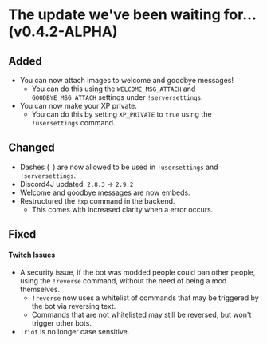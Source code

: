 # The update we've been waiting for... (v0.4.2-ALPHA)

## Added
* You can now attach images to welcome and goodbye messages!
  * You can do this using the `WELCOME_MSG_ATTACH` and `GOODBYE_MSG_ATTACH` settings under `!serversettings`.
* You can now make your XP private.
  * You can do this by setting `XP_PRIVATE` to `true` using the `!usersettings` command.

## Changed
* Dashes (`-`) are now allowed to be used in `!usersettings` and `!serversettings`.
* Discord4J updated: `2.8.3` -> `2.9.2`
* Welcome and goodbye messages are now embeds.
* Restructured the `!xp` command in the backend.
  * This comes with increased clarity when a error occurs.

## Fixed

#### Twitch Issues
* A security issue, if the bot was modded people could ban other people, using the `!reverse` command, without the need of being a mod themselves.
  * `!reverse` now uses a whitelist of commands that may be triggered by the bot via reversing text.
  * Commands that are not whitelisted may still be reversed, but won't trigger other bots.
* `!riot` is no longer case sensitive.
